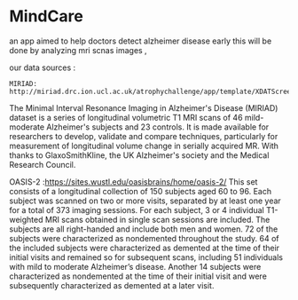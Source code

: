 # MindCare
an app aimed to help doctors detect alzheimer disease early
this will be done by analyzing mri scnas images , 

our data sources :

	MIRIAD: http://miriad.drc.ion.ucl.ac.uk/atrophychallenge/app/template/XDATScreen_report_xnat_projectData.vm/search_element/xnat:projectData/search_field/xnat:projectData.ID/search_value/MIRIAD
The Minimal Interval Resonance Imaging in Alzheimer's Disease (MIRIAD) dataset is a series of longitudinal volumetric T1 MRI scans of 46 mild-moderate Alzheimer's subjects and 23 controls. It is made available for researchers to develop, validate and compare techniques, particularly for measurement of longitudinal volume change in serially acquired MR. With thanks to GlaxoSmithKline, the UK Alzheimer's society and the Medical Research Council.

OASIS-2 :https://sites.wustl.edu/oasisbrains/home/oasis-2/
This set consists of a longitudinal collection of 150 subjects aged 60 to 96. Each subject was scanned on two or more visits, separated by at least one year for a total of 373 imaging sessions. For each subject, 3 or 4 individual T1-weighted MRI scans obtained in single scan sessions are included. The subjects are all right-handed and include both men and women. 72 of the subjects were characterized as nondemented throughout the study. 64 of the included subjects were characterized as demented at the time of their initial visits and remained so for subsequent scans, including 51 individuals with mild to moderate Alzheimer’s disease. Another 14 subjects were characterized as nondemented at the time of their initial visit and were subsequently characterized as demented at a later visit.
